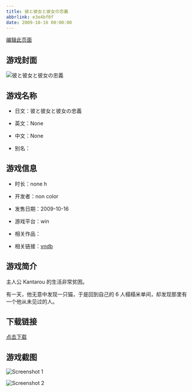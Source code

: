 ```yaml
---
title: 彼と彼女と彼女の忠義
abbrlink: e3e4bf0f
date: 2009-10-16 00:00:00
---
```

[编辑此页面](https://github.com/ACG-3/ADV3-source/blob/main/source/_posts/games/%E5%BD%BC%E3%81%A8%E5%BD%BC%E5%A5%B3%E3%81%A8%E5%BD%BC%E5%A5%B3%E3%81%AE%E5%BF%A0%E7%BE%A9.md)

## 游戏封面

![彼と彼女と彼女の忠義](https%3A//pan.timero.xyz/onedrive/img_lib_001/%E5%BD%BC%E3%81%A8%E5%BD%BC%E5%A5%B3%E3%81%A8%E5%BD%BC%E5%A5%B3%E3%81%AE%E5%BF%A0%E7%BE%A9_cover.avif)


## 游戏名称

- 日文：彼と彼女と彼女の忠義
- 英文：None
- 中文：None

- 别名：


## 游戏信息

- 时长：none h
- 开发者：non color
- 发售日期：2009-10-16
- 游戏平台：win
- 相关作品：

- 相关链接：[vndb](https://vndb.org/v4211)


## 游戏简介

主人公 Kantarou 的生活非常贫困。

有一天，他无意中发现一只猫，于是回到自己的 6 人榻榻米单间，却发现那里有一个他从未见过的人。




## 下载链接

[点击下载](https://pan.timero.xyz/onedrive/adv_lib_001/%E5%BD%BC%E3%81%A8%E5%BD%BC%E5%A5%B3%E3%81%A8%E5%BD%BC%E5%A5%B3%E3%81%AE%E5%BF%A0%E7%BE%A9)


## 游戏截图


![Screenshot 1](https%3A//pan.timero.xyz/onedrive/img_lib_001/%E5%BD%BC%E3%81%A8%E5%BD%BC%E5%A5%B3%E3%81%A8%E5%BD%BC%E5%A5%B3%E3%81%AE%E5%BF%A0%E7%BE%A9_Screenshot_1.avif)

![Screenshot 2](https%3A//pan.timero.xyz/onedrive/img_lib_001/%E5%BD%BC%E3%81%A8%E5%BD%BC%E5%A5%B3%E3%81%A8%E5%BD%BC%E5%A5%B3%E3%81%AE%E5%BF%A0%E7%BE%A9_Screenshot_2.avif)

